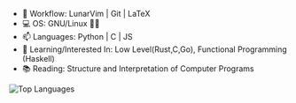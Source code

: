 - 📝 Workflow: LunarVim | Git | LaTeX 
 - 💻 OS: GNU/Linux 🐃🐧
 - 📫 Languages: Python | C | JS
 - 🌱 Learning/Interested In: Low Level(Rust,C,Go), Functional Programming (Haskell)
 - 📚 Reading: Structure and Interpretation of Computer Programs
<img alt="Top Languages" src="https://github-readme-stats.vercel.app/api/top-langs/?username=ThespDev&layout=compact&theme=dark&langs_count=4" />

<!--
**ThespDev/ThespDev** is a ✨ _special_ ✨ repository because its `README.md` (this file) appears on your GitHub profile.

Here are some ideas to get you started:

- 🔭 I’m currently working on ...
- 🌱 I’m currently learning ...
- 👯 I’m looking to collaborate on ...
- 🤔 I’m looking for help with ...
- 💬 Ask me about ...
- 📫 How to reach me: ...
- 😄 Pronouns: ...
- ⚡ Fun fact: ...
-->
